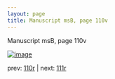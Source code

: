 ```yaml
---
layout: page
title: Manuscript msB, page 110v
---
```


Manuscript msB, page 110v

[![image](http://www.homermultitext.org/iipsrv?OBJ=IIP,1.0&FIF=/project/homer/pyramidal/deepzoom/hmt/vbbifolio/v1/vb_110v_111r.tif&WID=100&CVT=JPEG)](http://www.homermultitext.org/ict2/?urn=urn:cite2:hmt:vbbifolio.v1:vb_110v_111r)

prev:  [110r](../110r) | next:  [111r](../111r)

